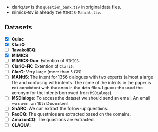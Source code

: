 - clariq.tsv is the `question_bank.tsv` in original data files.
- mimics-tsv is already the `MIMICS-Manual.tsv`.

## Datasets
- [X] __Qulac__
- [X] __ClariQ__
- [ ] __TavakoliCQ__:
- [X] __MIMICS__
- [ ] __MIMICS-Duo__: Extention of `MIMICS`.
- [ ] __ClariQ-FK__: Extention of `ClariQ`.
- [ ] __ClarQ__: Very large (more than 5 GB).
- [ ] __MANtIS__: The intent for 1356 dialogues with two experts (almost a large file and confusing with intents. The name of the intents in the paper is not consistent with the ones in the data files. I guess the used the acronym for the intents borrowed from `MSDialoge`).
- [ ] __MSDialoge__: To access the dataset we should send an email. An email was sent on 18th December!
- [ ] __ShARC__: We can extract the follow-up questions.
- [ ] __RaoCQ__: The questnios are extracted based on the domains.
- [ ] __AmazonCQ__: The quastions are extracted.
- [ ] __CLAQUA__: